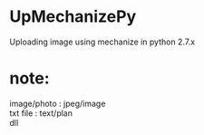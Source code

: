 # UpMechanizePy
Uploading image using mechanize in python 2.7.x

# note:
image/photo : jpeg/image<br>
txt file    : text/plan<br>
dll
